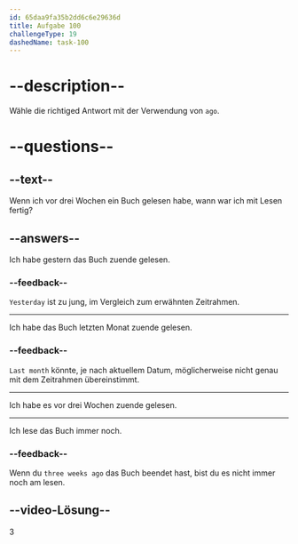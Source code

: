```yaml
---
id: 65daa9fa35b2dd6c6e29636d
title: Aufgabe 100
challengeType: 19
dashedName: task-100
---
```


# --description--

Wähle die richtiged Antwort mit der Verwendung von `ago`.

# --questions--

## --text--

Wenn ich vor drei Wochen ein Buch gelesen habe, wann war ich mit Lesen fertig?

## --answers--

Ich habe gestern das Buch zuende gelesen.

### --feedback--

`Yesterday` ist zu jung, im Vergleich zum erwähnten Zeitrahmen.

---

Ich habe das Buch letzten Monat zuende gelesen.

### --feedback--

`Last month` könnte, je nach aktuellem Datum, möglicherweise nicht genau mit dem Zeitrahmen übereinstimmt.

---

Ich habe es vor drei Wochen zuende gelesen.

---

Ich lese das Buch immer noch.

### --feedback--

Wenn du `three weeks ago` das Buch beendet hast, bist du es nicht immer noch am lesen.

## --video-Lösung--

3
